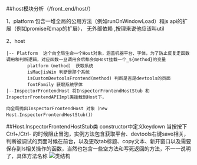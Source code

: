 ##host模块分析（/front_end/host/）

1、platform 包含一堆全局的公用方法（例如runOnWindowLoad）和js api的扩展（例如promise和map的扩展）， 无外部依赖 ,按理来说他应该叫util

2、host
	
	|-- Platform  这个向全局生命一个Host对象，涵盖机器平台、字体，为了防止反复走函数调用和判断逻辑，对应函数一旦调用会后都会向Host挂载一个_${method}的变量
			platform（method） 获取系统
			isMac|isWin 判断是那个系统
			isCustomDevtoolsFrontend(method) 判断是否是devtools的页面
			fontFamily 获取系统字体
    |--InspectorFrontendHost 将InspectorFrontendHostStub 和 InspectorFrontendAPIImpl类挂载到Host下，
    
    向全局抛出InspectorFrontendHost 对象（new Host.InspectorFrontendHostStub()）
##Host.InspectorFrontendHostStub类
	constructor中定义keydown 当按按下Ctrl+/Ctrl-  的时候阻止冒泡，实例方法包含获取平台、devtools右键save相关，判断被调试的页面时候在前台，以及更改tab标题、copy文本、新开窗口以及需要保存到ls相关操作的函数，当然也包含一些空方法和写死返回的方法，不一一说明了，具体方法名称
![类结构]()
    
    